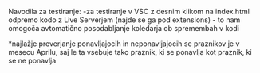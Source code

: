 Navodila za testiranje:
-za testiranje v VSC z desnim klikom na index.html odpremo kodo z Live Serverjem (najde se ga pod extensions)
    - to nam omogoča avtomatično posodabljanje koledarja ob spremembah v kodi

*najlažje preverjanje ponavljajocih in neponavljajocih se praznikov je v mesecu Aprilu, saj le ta vsebuje tako praznik, ki se ponavlja kot praznik, ki se ne ponavlja
